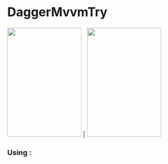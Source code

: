 # DaggerMvvmTry

<img src="https://github.com/azwarbahar07/DaggerMvvmTry/blob/master/Screanshoot/Screenshot_2020_1029_194019.jpg" height="250" width="170"> | <img src="https://github.com/azwarbahar07/DaggerMvvmTry/blob/master/Screanshoot/Screenshot_2020_1029_194040.jpg" height="250" width="170">





### Using : 
